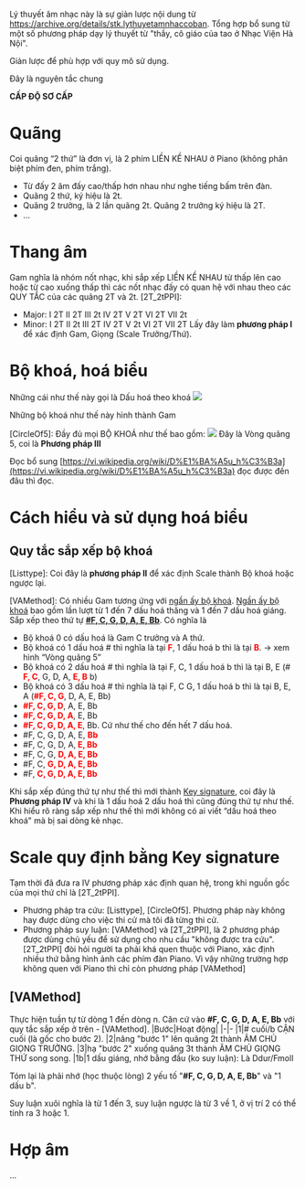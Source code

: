 Lý thuyết âm nhạc này là sự giản lược nội dung từ https://archive.org/details/stk.lythuyetamnhaccoban.
Tổng hợp bổ sung từ một số phương pháp dạy lý thuyết từ "thầy, cô giáo của tao ở Nhạc Viện Hà Nội".

Giản lược để phù hợp với quy mô sử dụng.

Đây là nguyên tắc chung

**CẤP ĐỘ SƠ CẤP**

# Quãng
Coi quãng “2 thứ” là đơn vị, là 2 phím LIỀN KỀ NHAU ở Piano (không phân biệt phím đen, phím trắng).

- Từ đấy 2 âm đấy cao/thấp hơn nhau như nghe tiếng bấm trên đàn.
- Quãng 2 thứ, ký hiệu là 2t.
- Quãng 2 trưởng, là 2 lần quãng 2t. Quãng 2 trưởng ký hiệu là 2T.
- …

# Thang âm
Gam nghĩa là nhóm nốt nhạc, khi sắp xếp LIỀN KỀ NHAU từ thấp lên cao hoặc từ cao xuống thấp thì các nốt nhạc đấy có quan hệ với nhau theo các QUY TẮC của các quãng 2T và 2t.
[2T_2tPPI]:
- Major: I 2T II 2T III 2t IV 2T V 2T VI 2T VII 2t
- Minor: I 2T II 2t III 2T IV 2T V 2t VI 2T VII 2T
Lấy đây làm **phương pháp I** để xác định Gam, Giọng (Scale Trưởng/Thứ).

# Bộ khoá, hoá biểu
Những cái như thế này gọi là Dấu hoá theo khoá ![](https://seami.vn/wp-content/uploads/2017/07/Screenshot_8-1.jpg)

Những bộ khoá như thế này hình thành Gam

[CircleOf5]: Đầy đủ mọi BỘ KHOÁ như thế bao gồm: ![](https://upload.wikimedia.org/wikipedia/commons/thumb/3/33/Circle_of_fifths_deluxe_4.svg/800px-Circle_of_fifths_deluxe_4.svg.png)
Đây là Vòng quãng 5, coi là **Phương pháp III**

Đọc bổ sung [https://vi.wikipedia.org/wiki/D%E1%BA%A5u_h%C3%B3a](https://vi.wikipedia.org/wiki/D%E1%BA%A5u_h%C3%B3a) đọc được đến đâu thì đọc.

# Cách hiểu và sử dụng hoá biểu
## Quy tắc sắp xếp bộ khoá
[Listtype]: Coi đây là **phương pháp II** để xác định Scale thành Bộ khoá hoặc ngược lại.

[VAMethod]: Có nhiều Gam tương ứng với [ngần ấy bộ khoá](https://vi.wikipedia.org/wiki/D%E1%BA%A5u_h%C3%B3a#/media/T%E1%BA%ADp_tin:Circle_of_fifths_deluxe_4.svg). [Ngần ấy bộ khoá](https://vi.wikipedia.org/wiki/D%E1%BA%A5u_h%C3%B3a#/media/T%E1%BA%ADp_tin:Circle_of_fifths_deluxe_4.svg) bao gồm lần lượt từ 1 đến 7 dấu hoá thăng và 1 đến 7 dấu hoá giáng. Sắp xếp theo thứ tự **<span style="text-decoration:underline;">#F, C, G, D, A, E, Bb</span>**. Có nghĩa là
- Bộ khoá 0 có dấu hoá là Gam C trưởng và A thứ.
- Bộ khoá có 1 dấu hoá # thì nghĩa là tại <span style="color: red; font-weight: bold">F</span>, 1 dấu hoá b thì là tại <span style="color: red; font-weight: bold">B</span>. → xem hình “Vòng quãng 5”
- Bộ khoá có 2 dấu hoá # thì nghĩa là tại F, C, 1 dấu hoá b thì là tại B, E (# <span style="color: red; font-weight: bold">F, C</span>, G, D, A, <span style="color: red; font-weight: bold">E, B</span> b)
- Bộ khoá có 3 dấu hoá # thì nghĩa là tại F, C G, 1 dấu hoá b thì là tại B, E, A (<span style="color: red; font-weight: bold">#F, C, G</span>, D, A, E, Bb)
- <span style="color: red; font-weight: bold">#F, C, G, D</span>, A, E, Bb
- <span style="color: red; font-weight: bold">#F, C, G, D, A</span>, E, Bb
- <span style="color: red; font-weight: bold">#F, C, G, D, A, E</span>, Bb. Cứ như thế cho đến hết 7 dấu hoá.
- #F, C, G, D, A, E, <span style="color: red; font-weight: bold">Bb</span> 
- #F, C, G, D, A,<span style="color: red; font-weight: bold"> E, Bb</span>
- #F, C, G, <span style="color: red; font-weight: bold">D, A, E, Bb</span>
- #F, C, <span style="color: red; font-weight: bold">G, D, A, E, Bb</span>
- #F, <span style="color: red; font-weight: bold">C, G, D, A, E, Bb</span>

Khi sắp xếp đúng thứ tự như thế thì mới thành [Key signature](https://en.wikipedia.org/wiki/Key_signature#Table), coi đây là **Phương pháp IV**
và khi là 1 dấu hoá 2 dấu hoá thì cũng đúng thứ tự như thế. Khi hiểu rõ ràng sắp xếp như thế thì mới không có ai viết “dấu hoá theo khoá" mà bị sai dòng kẻ nhạc.

# Scale quy định bằng Key signature
Tạm thời đã đưa ra IV phương pháp xác định quan hệ, trong khi nguồn gốc của mọi thứ chỉ là [2T_2tPPI].
- Phương pháp tra cứu: [Listtype], [CircleOf5]. Phương pháp này không hay được dùng cho việc thi cử mà tôi đã từng thi cử.
- Phương pháp suy luận: [VAMethod] và [2T_2tPPI], là 2 phương pháp được dùng chủ yếu để sử dụng cho nhu cầu "không được tra cứu". [2T_2tPPI] đòi hỏi người ta phải khá quen thuộc với Piano, xác định nhiều thứ bằng hình ảnh các phím đàn Piano. Vì vậy những trường hợp không quen với Piano thì chỉ còn phương pháp [VAMethod]

## [VAMethod]
Thực hiện tuần tự từ dòng 1 đến dòng n.
Căn cứ vào **#F, C, G, D, A, E, Bb** với quy tắc sắp xếp ở trên - [VAMethod].
|Bước|Hoạt động|
|-|-
|1|# cuối/b CẬN cuối (là gốc cho bước 2).
|2|nâng "bước 1" lên quãng 2t thành ÂM CHỦ GIỌNG TRƯỞNG.
|3|hạ "bước 2" xuống quãng 3t thành ÂM CHỦ GIỌNG THỨ song song.
|1b|1 dấu giáng, nhớ bằng đầu (ko suy luận): Là Ddur/Fmoll

Tóm lại là phải nhớ (học thuộc lòng) 2 yếu tố "**#F, C, G, D, A, E, Bb**" và "1 dấu b".

Suy luận xuôi nghĩa là từ 1 đến 3, suy luận ngược là từ 3 về 1, ở vị trí 2 có thể tính ra 3 hoặc 1.

# Hợp âm
...